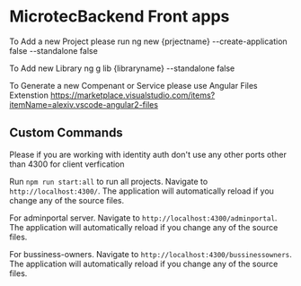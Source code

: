 # MicrotecBackend Front apps 

To Add a new Project please run
ng new {prjectname} --create-application false --standalone false

To Add new Library
ng g lib {libraryname} --standalone false

To Generate a new Compenant or Service please use 
Angular Files Extenstion
https://marketplace.visualstudio.com/items?itemName=alexiv.vscode-angular2-files


## Custom Commands

Please if you are working with identity auth don't use any other ports other than 4300 for client verfication 

Run `npm run start:all` to run all projects. Navigate to `http://localhost:4300/`. The application will automatically reload if you change any of the source files.

For adminportal server. Navigate to `http://localhost:4300/adminportal`. The application will automatically reload if you change any of the source files.

For bussiness-owners. Navigate to `http://localhost:4300/bussinessowners`. The application will automatically reload if you change any of the source files.



